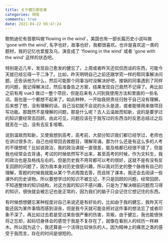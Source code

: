 ```yaml
---
title: 关于健忘那些事
categories: 随笔
comments: true
date: 2021-04-22 08:47:24
---
```

鲍勃迪伦有首歌叫做'flowing in the wind'，美国也有一部长篇历史小说叫做 'gone with the wind', 名字也好，故事也好，我都很喜欢。也许是喜欢这一类的题材，我的记忆也爱屋及乌，演变成了 'flowing in the wind' 或者 'gone with the wind' 这样的状态吧。

特别是近几年，发现自己愈发的健忘了，上周或者昨天还侃侃而谈的东西，可能今天就已经忘得一干二净了。比如，昨天明明自己之前还跟学究一样的帮同事解决问题，还告诉他为什么，然后可能那个同事当时没解决好吧，接锅的同事遇到了同样的问题，我记得解决过，然后准备告之方案，结果发现自己竟然不记得了。再比如之前有用 vue3 做过一整个项目，但是后来有人问到我使用方法和里面的一些名词，我也是一个都想不起来了。如此种种，一开始我把责任归咎于自己没有理解，后来想了想，没有理解的话，自己当初就不会说的头头是道，或者能够用来做项目写功能。那既然不是理解的问题，那是什么呢？古人云温故而知新，说的是要学过的知识要经常去回顾，由此可见，问题应该在于我写过的东西当时反思总结过之后就丢在一边，没有去反复咀嚼。

说到温故而知新，又使我想到高考，高考前，大部分知识我们都已经学过，老师也在讲过很多次，自己也经常回去做题目，理解背诵，那为什么还是有这么多的人考的不理想呢？比如说政治，我的政治课就一直很差，能及格都已经很不错了，但是我也经常会去背诵，考试的时候依然写不出来，甚至高考的时候，作为文科生，我的政治也是及格线左右的。但是历史我不用背都可以考的很好，这就不是有没有反复回顾的问题了，因为我本身对历史很感兴趣，所以我对历史的整个脉络有自己的理解，答题的时候我就能从某个节点周围去答，而且除了课本，我还会去阅读一些课外的历史读物。所以要想学过的知识不被忘记，不只是回顾的问题，经常回顾，不知道整体的知识结构，对这方面的知识不感兴趣，只是为了解决眼前问题而习得的知识，很快就会被忘记也是正常的，因为我们的脑子只会记住它想记住的东西。

有时候想想健忘某种程度对自己来说还是有好处的，比如由于我的健忘，我昨天可能还因为某件事情而感到沮丧，但是我今天就可能会把对这件事的想法忘了或者印象不深了。再比如过去若是受过某些很严重的伤害，背叛，由于健忘，我也能很快将之忘却，起码切身体会的感觉于我是不复存在了，就像在看别人的经历一样麻木。所以因为这个，我还算是一个活得比较快乐的人，因为精神上的痛苦之类的感受于我而言，存在的时间是很短的。